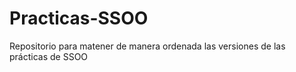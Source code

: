 # Practicas-SSOO
Repositorio para matener de manera ordenada las versiones de las prácticas de SSOO
